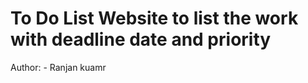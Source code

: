 <h1>To Do List Website to list the work with deadline date and priority</h1>
<p> Author: - Ranjan kuamr</p>